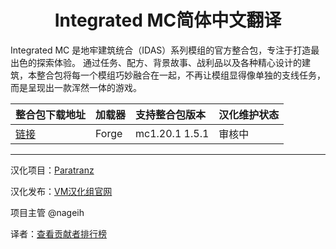 <div align="center"> 
   <h1>Integrated MC简体中文翻译</h1>
</div>

Integrated MC 是地牢建筑统合（IDAS）系列模组的官方整合包，专注于打造最出色的探索体验。 通过任务、配方、背景故事、战利品以及各种精心设计的建筑，本整合包将每一个模组巧妙融合在一起，不再让模组显得像单独的支线任务， 而是呈现出一款浑然一体的游戏。

| 整合包下载地址                                                             | 加载器 | 支持整合包版本 | 汉化维护状态 |
| :------------------------------------------------------------------------- | :----- | :------------- | :----------- |
| [链接](https://www.curseforge.com/minecraft/modpacks/integrated-minecraft) | Forge  | mc1.20.1 1.5.1 | 审核中       |

---

汉化项目：[Paratranz](https://paratranz.cn/projects/13091)

汉化发布：[VM汉化组官网](https://vmct-cn.top/modpacks/imc)

项目主管 @nageih

译者：[查看贡献者排行榜](https://paratranz.cn/projects/13091/leaderboard)
